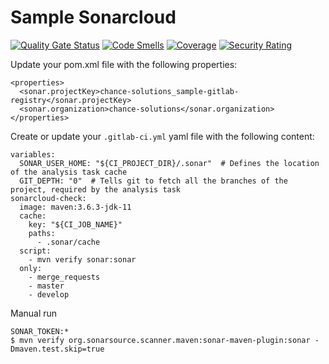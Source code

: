 # Sample Sonarcloud

[![Quality Gate Status](https://sonarcloud.io/api/project_badges/measure?project=chance-solutions_sample-sonarcloud&metric=alert_status)](https://sonarcloud.io/dashboard?id=chance-solutions_sample-sonarcloud)
[![Code Smells](https://sonarcloud.io/api/project_badges/measure?project=chance-solutions_sample-sonarcloud&metric=code_smells)](https://sonarcloud.io/dashboard?id=chance-solutions_sample-sonarcloud)
[![Coverage](https://sonarcloud.io/api/project_badges/measure?project=chance-solutions_sample-sonarcloud&metric=coverage)](https://sonarcloud.io/dashboard?id=chance-solutions_sample-sonarcloud)
[![Security Rating](https://sonarcloud.io/api/project_badges/measure?project=chance-solutions_sample-sonarcloud&metric=security_rating)](https://sonarcloud.io/dashboard?id=chance-solutions_sample-sonarcloud)

Update your pom.xml file with the following properties:
```
<properties>
  <sonar.projectKey>chance-solutions_sample-gitlab-registry</sonar.projectKey>
  <sonar.organization>chance-solutions</sonar.organization>
</properties>
```

Create or update your `.gitlab-ci.yml`  yaml file with the following content:
```
variables:
  SONAR_USER_HOME: "${CI_PROJECT_DIR}/.sonar"  # Defines the location of the analysis task cache
  GIT_DEPTH: "0"  # Tells git to fetch all the branches of the project, required by the analysis task
sonarcloud-check:
  image: maven:3.6.3-jdk-11
  cache:
    key: "${CI_JOB_NAME}"
    paths:
      - .sonar/cache
  script:
    - mvn verify sonar:sonar
  only:
    - merge_requests
    - master
    - develop
```

Manual run
```
SONAR_TOKEN:*
$ mvn verify org.sonarsource.scanner.maven:sonar-maven-plugin:sonar -Dmaven.test.skip=true
```
